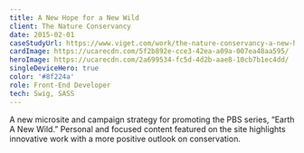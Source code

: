 ```yaml
---
title: A New Hope for a New Wild
client: The Nature Conservancy
date: 2015-02-01
caseStudyUrl: https://www.viget.com/work/the-nature-conservancy-a-new-hope-for-a-new-wild/
cardImage: https://ucarecdn.com/5f2b892e-cce3-42ea-a09a-007ea48aa595/
heroImage: https://ucarecdn.com/2a699534-fc5d-4d2b-aae8-10cb7b1ec4dd/
singleDeviceHero: true
color: '#8f224a'
role: Front-End Developer
tech: Swig, SASS
---
```


A new microsite and campaign strategy for promoting the PBS series, “Earth A New Wild.” Personal and focused content featured on the site highlights innovative work with a more positive outlook on conservation.
